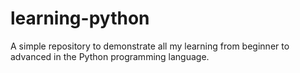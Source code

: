 # learning-python
 A simple repository to demonstrate all my learning from beginner to advanced in the Python programming language.

